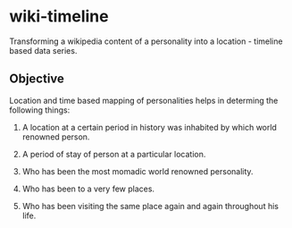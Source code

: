 wiki-timeline
=============

Transforming a wikipedia content of a personality into a location - timeline based data series.

Objective
-----
Location and time based mapping of personalities helps in determing the following things:

1. A location at a certain period in history was inhabited by which world renowned person.

2. A period of stay of person at a particular location.

3. Who has been the most momadic world renowned personality.

4. Who has been to a very few places.

5. Who has been visiting the same place again and again throughout his life.    
